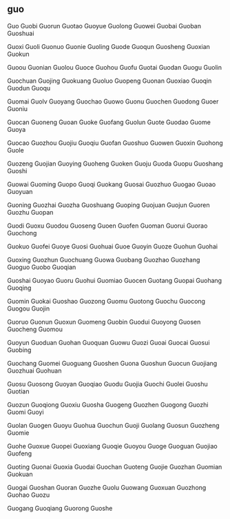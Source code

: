 guo
---

Guo Guobi Guorun Guotao Guoyue Guolong Guowei Guobai Guoban Guoshuai

Guoxi Guoli Guonuo Guonie Guoling Guode Guoqun Guosheng Guoxian Guokun

Guoou Guonian Guolou Guoce Guohou Guofu Guotai Guodan Guogu Guolin

Guochuan Guojing Guokuang Guoluo Guopeng Guonan Guoxiao Guoqin Guodun Guoqu

Guomai Guolv Guoyang Guochao Guowo Guonu Guochen Guodong Guoer Guoniu

Guocan Guoneng Guoan Guoke Guofang Guolun Guote Guodao Guome Guoya

Guocao Guozhou Guojiu Guoqiu Guofan Guoshuo Guowen Guoxin Guohong Guole

Guozeng Guojian Guoying Guoheng Guoken Guoju Guoda Guopu Guoshang Guoshi

Guowai Guoming Guopo Guoqi Guokang Guosai Guozhuo Guogao Guoao Guoyuan

Guoning Guozhai Guozha Guoshuang Guoping Guojuan Guojun Guoren Guozhu Guopan

Guodi Guoxu Guodou Guoseng Guoen Guofen Guoman Guorui Guorao Guochong

Guokuo Guofei Guoye Guosi Guohuai Guoe Guoyin Guoze Guohun Guohai

Guoxing Guozhun Guochuang Guowa Guobang Guozhao Guozhang Guoguo Guobo   Guoqian

Guoshai Guoyao Guoru Guohui Guomiao Guocen Guotang Guopai Guohang Guoqing

Guomin Guokai Guoshao Guozong Guomu Guotong Guochu Guocong Guogou Guojin

Guoruo Guonun Guoxun Guomeng Guobin Guodui Guoyong Guosen Guocheng Guomou

Guoyun Guoduan Guohan Guoquan Guowu Guozi Guoai Guocai Guosui Guobing

Guochang Guomei Guoguang Guoshen Guona Guoshun Guocun Guojiang Guozhuai Guohuan

Guosu Guosong Guoyan Guoqiao Guodu Guojia Guochi Guolei Guoshu Guotian

Guozun Guoqiong Guoxiu Guosha Guogeng Guozhen Guogong Guozhi Guomi Guoyi

Guolan Guogen Guoyu Guohua Guochun Guoji Guolang Guosun Guozheng Guomie

Guohe Guoxue Guopei Guoxiang Guoqie Guoyou Guoge Guoguan Guojiao Guofeng

Guoting Guonai Guoxia Guodai Guochan Guoteng Guojie Guozhan Guomian Guokuan

Guogai Guoshan Guoran Guozhe Guolu Guowang Guoxuan Guozhong Guohao Guozu

Guogang Guoqiang Guorong Guoshe 